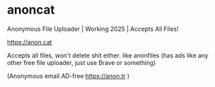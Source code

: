 # anoncat
Anonymous File Uploader |  Working 2025 | Accepts All Files!

https://anon.cat

Accepts all files, won't delete shit either. like anonfiles (has ads like any other free file uploader, just use Brave or something)



(Anonymous email AD-free https://anon.tr )

